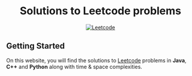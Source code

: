 <h1 align="center">Solutions to <b>Leetcode</b> problems</h1>
<p align="center">
  <a href="https://girishgr8.github.io/Leetcode/">
    <img src="https://imgur.com/a/xRMB2fG" title="Leetcode" alt="Leetcode">
  </a>
</p>

## Getting Started

On this website, you will find the solutions to [Leetcode](https://leetcode.com/problemset/all/) problems in **Java**, **C++** and **Python** along with time & space complexities.
